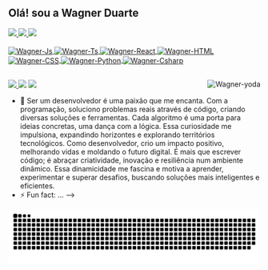 ## Olá! sou a Wagner Duarte
<div>
  <a href="https://github.com/wagner-duarte">
  <img height="160em" src="https://github-readme-stats.vercel.app/api?username=wagner-duarte&show_icons=true&theme=dracula&include_all_commits=true&count_private=true"/>
  <img height="160em" src="https://github-readme-stats.vercel.app/api/top-langs/?username=wagner-duarte&layout=compact&langs_count=7&theme=dracula"/>
   <img height="160em" src="https://leetcode-stats-six.vercel.app/?username=wagner-duarte&&theme=dark"/>
</div>
  
  <div style="display: inline_block"><br>
  <img align="center" alt="Wagner-Js" height="72" width="72" src="https://cdn.jsdelivr.net/gh/devicons/devicon/icons/java/java-original-wordmark.svg">
  <img align="center" alt="Wagner-Ts" height="72" width="72" src="https://cdn.jsdelivr.net/gh/devicons/devicon/icons/apache/apache-original-wordmark.svg">
  <img align="center" alt="Wagner-React" height="72" width="72" src="https://cdn.jsdelivr.net/gh/devicons/devicon/icons/vscode/vscode-original-wordmark.svg">
  <img align="center" alt="Wagner-HTML" height="72" width="72" src="https://cdn.jsdelivr.net/gh/devicons/devicon/icons/spring/spring-original-wordmark.svg">
  <img align="center" alt="Wagner-CSS" height="72" width="72" src="https://cdn.jsdelivr.net/gh/devicons/devicon/icons/html5/html5-original-wordmark.svg">
  <img align="center" alt="Wagner-Python" height="72" width="72" src="https://cdn.jsdelivr.net/gh/devicons/devicon/icons/css3/css3-original-wordmark.svg">
  <img align="center" alt="Wagner-Csharp" height="72" width="72" src="https://cdn.jsdelivr.net/gh/devicons/devicon/icons/nodejs/nodejs-original-wordmark.svg">
  
</div>
  
  ##
  
  <div> 
   	 
  <a href="mailto:duartti@gmail.com">
<img src="https://img.shields.io/badge/Gmail-D14836?style=for-the-badge&logo=gmail&logoColor=white" />
</a>
  <a href="https://www.linkedin.com/in/wagner-duarte" target="_blank"><img src="https://img.shields.io/badge/-LinkedIn-%230077B5?style=for-the-badge&logo=linkedin&logoColor=white"   target="_blank"></a> 
    <a href="https://api.whatsapp.com/send?l=pt_AO&phone=+12991159575&text=Wagner Duarte, can we have a chat?">
<img src="https://img.shields.io/badge/WhatsApp-25D366?style=for-the-badge&logo=whatsapp&logoColor=white" />
</a>
    <img align="right" alt="Wagner-yoda" src="https://www.1datagroup.com/wp-content/uploads/2020/12/loading_java.gif">
 </div>
 
  

- 🌱 Ser um desenvolvedor é uma paixão que me encanta. Com a programação, soluciono problemas reais através de código, criando diversas soluções e ferramentas. Cada algoritmo é uma porta para ideias concretas, uma dança com a lógica. Essa curiosidade me impulsiona, expandindo horizontes e explorando territórios tecnológicos. Como desenvolvedor, crio um impacto positivo, melhorando vidas e moldando o futuro digital. É mais que escrever código; é abraçar criatividade, inovação e resiliência num ambiente dinâmico. Essa dinamicidade me fascina e motiva a aprender, experimentar e superar desafios, buscando soluções mais inteligentes e eficientes.
- ⚡ Fun fact: ...
-->
<div> 

 
 
  ![Snake animation](https://github.com/wagner-duarte/wagner-duarte/blob/output/github-contribution-grid-snake.svg)
 
</div>

